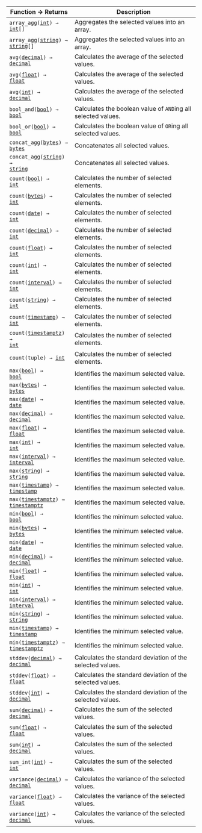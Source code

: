 Function &rarr; Returns | Description
--- | ---
<code>array_agg(<a href="int.html">int</a>) &rarr; <a href="int.html">int</a>[]</code> | <span class="funcdesc">Aggregates the selected values into an array.</span>
<code>array_agg(<a href="string.html">string</a>) &rarr; <a href="string.html">string</a>[]</code> | <span class="funcdesc">Aggregates the selected values into an array.</span>
<code>avg(<a href="decimal.html">decimal</a>) &rarr; <a href="decimal.html">decimal</a></code> | <span class="funcdesc">Calculates the average of the selected values.</span>
<code>avg(<a href="float.html">float</a>) &rarr; <a href="float.html">float</a></code> | <span class="funcdesc">Calculates the average of the selected values.</span>
<code>avg(<a href="int.html">int</a>) &rarr; <a href="decimal.html">decimal</a></code> | <span class="funcdesc">Calculates the average of the selected values.</span>
<code>bool_and(<a href="bool.html">bool</a>) &rarr; <a href="bool.html">bool</a></code> | <span class="funcdesc">Calculates the boolean value of `AND`ing all selected values.</span>
<code>bool_or(<a href="bool.html">bool</a>) &rarr; <a href="bool.html">bool</a></code> | <span class="funcdesc">Calculates the boolean value of `OR`ing all selected values.</span>
<code>concat_agg(<a href="bytes.html">bytes</a>) &rarr; <a href="bytes.html">bytes</a></code> | <span class="funcdesc">Concatenates all selected values.</span>
<code>concat_agg(<a href="string.html">string</a>) &rarr; <a href="string.html">string</a></code> | <span class="funcdesc">Concatenates all selected values.</span>
<code>count(<a href="bool.html">bool</a>) &rarr; <a href="int.html">int</a></code> | <span class="funcdesc">Calculates the number of selected elements.</span>
<code>count(<a href="bytes.html">bytes</a>) &rarr; <a href="int.html">int</a></code> | <span class="funcdesc">Calculates the number of selected elements.</span>
<code>count(<a href="date.html">date</a>) &rarr; <a href="int.html">int</a></code> | <span class="funcdesc">Calculates the number of selected elements.</span>
<code>count(<a href="decimal.html">decimal</a>) &rarr; <a href="int.html">int</a></code> | <span class="funcdesc">Calculates the number of selected elements.</span>
<code>count(<a href="float.html">float</a>) &rarr; <a href="int.html">int</a></code> | <span class="funcdesc">Calculates the number of selected elements.</span>
<code>count(<a href="int.html">int</a>) &rarr; <a href="int.html">int</a></code> | <span class="funcdesc">Calculates the number of selected elements.</span>
<code>count(<a href="interval.html">interval</a>) &rarr; <a href="int.html">int</a></code> | <span class="funcdesc">Calculates the number of selected elements.</span>
<code>count(<a href="string.html">string</a>) &rarr; <a href="int.html">int</a></code> | <span class="funcdesc">Calculates the number of selected elements.</span>
<code>count(<a href="timestamp.html">timestamp</a>) &rarr; <a href="int.html">int</a></code> | <span class="funcdesc">Calculates the number of selected elements.</span>
<code>count(<a href="timestamp.html">timestamptz</a>) &rarr; <a href="int.html">int</a></code> | <span class="funcdesc">Calculates the number of selected elements.</span>
<code>count(tuple) &rarr; <a href="int.html">int</a></code> | <span class="funcdesc">Calculates the number of selected elements.</span>
<code>max(<a href="bool.html">bool</a>) &rarr; <a href="bool.html">bool</a></code> | <span class="funcdesc">Identifies the maximum selected value.</span>
<code>max(<a href="bytes.html">bytes</a>) &rarr; <a href="bytes.html">bytes</a></code> | <span class="funcdesc">Identifies the maximum selected value.</span>
<code>max(<a href="date.html">date</a>) &rarr; <a href="date.html">date</a></code> | <span class="funcdesc">Identifies the maximum selected value.</span>
<code>max(<a href="decimal.html">decimal</a>) &rarr; <a href="decimal.html">decimal</a></code> | <span class="funcdesc">Identifies the maximum selected value.</span>
<code>max(<a href="float.html">float</a>) &rarr; <a href="float.html">float</a></code> | <span class="funcdesc">Identifies the maximum selected value.</span>
<code>max(<a href="int.html">int</a>) &rarr; <a href="int.html">int</a></code> | <span class="funcdesc">Identifies the maximum selected value.</span>
<code>max(<a href="interval.html">interval</a>) &rarr; <a href="interval.html">interval</a></code> | <span class="funcdesc">Identifies the maximum selected value.</span>
<code>max(<a href="string.html">string</a>) &rarr; <a href="string.html">string</a></code> | <span class="funcdesc">Identifies the maximum selected value.</span>
<code>max(<a href="timestamp.html">timestamp</a>) &rarr; <a href="timestamp.html">timestamp</a></code> | <span class="funcdesc">Identifies the maximum selected value.</span>
<code>max(<a href="timestamp.html">timestamptz</a>) &rarr; <a href="timestamp.html">timestamptz</a></code> | <span class="funcdesc">Identifies the maximum selected value.</span>
<code>min(<a href="bool.html">bool</a>) &rarr; <a href="bool.html">bool</a></code> | <span class="funcdesc">Identifies the minimum selected value.</span>
<code>min(<a href="bytes.html">bytes</a>) &rarr; <a href="bytes.html">bytes</a></code> | <span class="funcdesc">Identifies the minimum selected value.</span>
<code>min(<a href="date.html">date</a>) &rarr; <a href="date.html">date</a></code> | <span class="funcdesc">Identifies the minimum selected value.</span>
<code>min(<a href="decimal.html">decimal</a>) &rarr; <a href="decimal.html">decimal</a></code> | <span class="funcdesc">Identifies the minimum selected value.</span>
<code>min(<a href="float.html">float</a>) &rarr; <a href="float.html">float</a></code> | <span class="funcdesc">Identifies the minimum selected value.</span>
<code>min(<a href="int.html">int</a>) &rarr; <a href="int.html">int</a></code> | <span class="funcdesc">Identifies the minimum selected value.</span>
<code>min(<a href="interval.html">interval</a>) &rarr; <a href="interval.html">interval</a></code> | <span class="funcdesc">Identifies the minimum selected value.</span>
<code>min(<a href="string.html">string</a>) &rarr; <a href="string.html">string</a></code> | <span class="funcdesc">Identifies the minimum selected value.</span>
<code>min(<a href="timestamp.html">timestamp</a>) &rarr; <a href="timestamp.html">timestamp</a></code> | <span class="funcdesc">Identifies the minimum selected value.</span>
<code>min(<a href="timestamp.html">timestamptz</a>) &rarr; <a href="timestamp.html">timestamptz</a></code> | <span class="funcdesc">Identifies the minimum selected value.</span>
<code>stddev(<a href="decimal.html">decimal</a>) &rarr; <a href="decimal.html">decimal</a></code> | <span class="funcdesc">Calculates the standard deviation of the selected values.</span>
<code>stddev(<a href="float.html">float</a>) &rarr; <a href="float.html">float</a></code> | <span class="funcdesc">Calculates the standard deviation of the selected values.</span>
<code>stddev(<a href="int.html">int</a>) &rarr; <a href="decimal.html">decimal</a></code> | <span class="funcdesc">Calculates the standard deviation of the selected values.</span>
<code>sum(<a href="decimal.html">decimal</a>) &rarr; <a href="decimal.html">decimal</a></code> | <span class="funcdesc">Calculates the sum of the selected values.</span>
<code>sum(<a href="float.html">float</a>) &rarr; <a href="float.html">float</a></code> | <span class="funcdesc">Calculates the sum of the selected values.</span>
<code>sum(<a href="int.html">int</a>) &rarr; <a href="decimal.html">decimal</a></code> | <span class="funcdesc">Calculates the sum of the selected values.</span>
<code>sum_int(<a href="int.html">int</a>) &rarr; <a href="int.html">int</a></code> | <span class="funcdesc">Calculates the sum of the selected values.</span>
<code>variance(<a href="decimal.html">decimal</a>) &rarr; <a href="decimal.html">decimal</a></code> | <span class="funcdesc">Calculates the variance of the selected values.</span>
<code>variance(<a href="float.html">float</a>) &rarr; <a href="float.html">float</a></code> | <span class="funcdesc">Calculates the variance of the selected values.</span>
<code>variance(<a href="int.html">int</a>) &rarr; <a href="decimal.html">decimal</a></code> | <span class="funcdesc">Calculates the variance of the selected values.</span>

